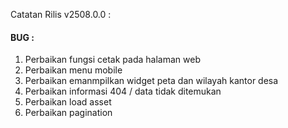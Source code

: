Catatan Rilis v2508.0.0 :

#### BUG : 
1. Perbaikan fungsi cetak pada halaman web
2. Perbaikan menu mobile
3. Perbaikan emanmpilkan widget peta dan wilayah kantor desa
4. Perbaikan informasi 404 / data tidak ditemukan
5. Perbaikan load asset
6. Perbaikan pagination